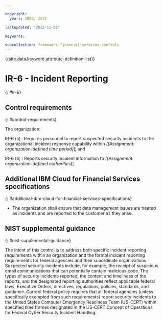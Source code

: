 ```yaml
---

copyright:
  years: 2020, 2022

lastupdated: "2022-11-01"

keywords:

subcollection: framework-financial-services-controls
---
```


{{site.data.keyword.attribute-definition-list}}

               
# IR-6 - Incident Reporting
{: #ir-6}

## Control requirements
{: #control-requirements}

The organization:

IR-6 (a)
    : Requires personnel to report suspected security incidents to the organizational incident response capability within _[[Assignment: organization-defined time period]_]; and

IR-6 (b)
    : Reports security incident information to _[[Assignment: organization-defined authorities]_].

## Additional IBM Cloud for Financial Services specifications
{: #additional-ibm-cloud-for-financial-services-specifications}

- The organization shall ensure that data management issues are treated as incidents and are reported to the customer as they arise.

## NIST supplemental guidance
{: #nist-supplemental-guidance}

The intent of this control is to address both specific incident reporting requirements within an organization and the formal incident reporting requirements for federal agencies and their subordinate organizations. Suspected security incidents include, for example, the receipt of suspicious email communications that can potentially contain malicious code. The types of security incidents reported, the content and timeliness of the reports, and the designated reporting authorities reflect applicable federal laws, Executive Orders, directives, regulations, policies, standards, and guidance. Current federal policy requires that all federal agencies (unless specifically exempted from such requirements) report security incidents to the United States Computer Emergency Readiness Team (US-CERT) within specified time frames designated in the US-CERT Concept of Operations for Federal Cyber Security Incident Handling.





